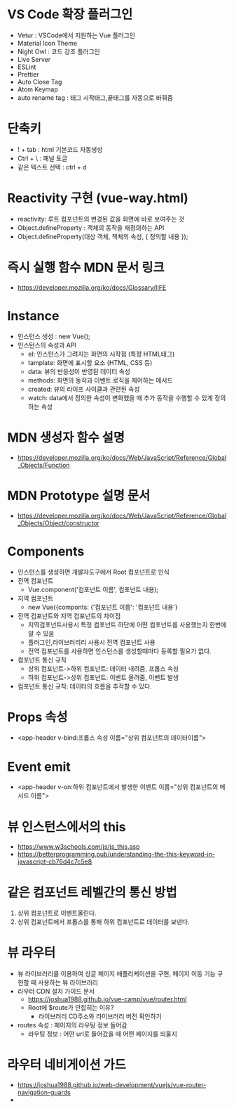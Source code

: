 # VS Code 확장 플러그인
- Vetur : VSCode에서 지원하는 Vue 플러그인
- Material Icon Theme
- Night Owl : 코드 강조 플러그인
- Live Server
- ESLint
- Prettier
- Auto Close Tag
- Atom Keymap
- auto rename tag : 태그 시작태그,끝태그를 자동으로 바꿔줌

# 단축키
- ! + tab : html 기본코드 자동생성
- Ctrl + \ : 패널 토글
- 같은 텍스트 선택 : ctrl + d

# Reactivity 구현 (vue-way.html)
- reactivity: 루트 컴포넌트의 변경된 값을 화면에 바로 보여주는 것
- Object.defineProperty : 객체의 동작을 재정의하는 API
- Object.defineProperty(대상 객체, 책체의 속성, {
    정의할 내용
});

# 즉시 실행 함수 MDN 문서 링크
- https://developer.mozilla.org/ko/docs/Glossary/IIFE

# Instance
- 인스턴스 생성 : new Vue();
- 인스턴스의 속성과 API
    - el: 인스턴스가 그려지는 화면의 시작점 (특정 HTML태그)
    - tamplate: 화면에 표시할 요소 (HTML, CSS 등)
    - data: 뷰의 반응성이 반영된 데이터 속성
    - methods: 화면의 동작과 이벤트 로직을 제어하는 메서드
    - created: 뷰의 라이프 사이클과 관련된 속성
    - watch: data에서 정의한 속성이 변화했을 때 추가 동작을 수행할 수 있게 정의하는 속성

 # MDN 생성자 함수 설명 
- https://developer.mozilla.org/ko/docs/Web/JavaScript/Reference/Global_Objects/Function
 # MDN Prototype 설명 문서
- https://developer.mozilla.org/ko/docs/Web/JavaScript/Reference/Global_Objects/Object/constructor

# Components
- 인스턴스를 생성하면 개발자도구에서 Root 컴포넌트로 인식
- 전역 컴포넌트 
    - Vue.component('컴포넌트 이름', 컴포넌트 내용);
- 지역 컴포넌트
    - new Vue({componts: {'컴포넌트 이름': '컴포넌트 내용'} 
- 전역 컴포넌트와 지역 컴포넌트의 차이점 
    - 지역검포넌트사용시 특정 컴포넌트 하단에 어떤 컴포넌트를 사용했는지 한번에 알 수 있음
    - 플러그인,라이브러리리 사용시 전역 컴포넌트 사용
    - 전역 컴포넌트를 사용하면 인스턴스를 생성할때마다 등록할 필요가 없다.
- 컴포넌트 통신 규칙
    - 상위 컴포넌트->하위 컴포넌트: 데이터 내려줌, 프롭스 속성
    - 하위 컴포넌트->상위 컴포넌트: 이벤트 올려줌, 이벤트 발생
- 컴포넌트 통신 규칙: 데이터의 흐름을 추적할 수 있다.

# Props 속성
- <app-header v-bind:프롭스 속성 이름="상위 컴포넌트의 데이터이름"></app-header>

# Event emit
- <app-header v-on:하위 컴포넌트에서 발생한 이벤트 이름="상위 컴포넌트의 메서드 이름"></app-header>

# 뷰 인스턴스에서의 this
- https://www.w3schools.com/js/js_this.asp
- https://betterprogramming.pub/understanding-the-this-keyword-in-javascript-cb76d4c7c5e8

# 같은 컴포넌트 레벨간의 통신 방법
1) 상위 컴포넌트로 이벤트올린다.
2) 상위 컴포넌트에서 프롭스를 통해 하위 컴포넌트로 데이터를 보낸다.

# 뷰 라우터
 - 뷰 라이브러리를 이용하여 싱글 페이지 애플리케이션을 구현, 페이지 이동 기능 구현할 때 사용하는 뷰 라이브러리
 - 라우터 CDN 설치 가이드 문서 
    - https://joshua1988.github.io/vue-camp/vue/router.html
    - Root에 $route가 안잡히는 이유?
        - 라이브러리 CD주소와 라이브러리 버전 확인하기
- routes 속성 : 페이지의 라우팅 정보 들어감
    - 라우팅 정보 : 어떤 url로 들어갔을 때 어떤 페이지를 띄울지

# 라우터 네비게이션 가드
- https://joshua1988.github.io/web-development/vuejs/vue-router-navigation-guards
- 